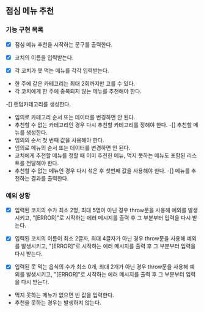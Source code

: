 ## 점심 메뉴 추천

### 기능 구현 목록

-[x] 점심 메뉴 추천을 시작하는 문구를 출력한다.

-[x] 코치의 이름을 입력받는다.

-[x] 각 코치가 못 먹는 메뉴를 각각 입력받는다.

- 한 주에 같은 카테고리는 최대 2회까지만 고를 수 있다.
- 각 코치에게 한 주에 중복되지 않는 메뉴를 추천해야 한다.

-[] 랜덤카테고리를 생성한다.

- 임의로 카테고리 순서 또는 데이터를 변경하면 안 된다.
- 추천할 수 없는 카테고리인 경우 다시 추천할 카테고리를 정해야 한다.
  -[] 추천할 메뉴를 생성한다.
- 임의의 순서 첫 번째 값을 사용해야 한다.
- 임의로 메뉴의 순서 또는 데이터를 변경하면 안 된다.
- 코치에게 추천할 메뉴를 정할 때 이미 추천한 메뉴, 먹지 못하는 메뉴도 포함된 리스트를 전달해야 한다.
- 추천할 수 없는 메뉴인 경우 다시 섞은 후 첫번째 값을 사용해야 한다.
  -[] 메뉴를 추천하는 결과를 출력한다.

### 예외 상황

-[x] 입력된 코치의 수가 최소 2명, 최대 5명이 아닌 경우 throw문을 사용해 예외를 발생시키고, "[ERROR]"로 시작하는 에러 메시지를 출력 후 그 부분부터 입력을 다시 받는다.

-[x] 입력된 코치의 이름이 최소 2글자, 최대 4글자가 아닌 경우 throw문을 사용해 예외를 발생시키고, "[ERROR]"로 시작하는 에러 메시지를 출력 후 그 부분부터 입력을 다시 받는다.

-[x] 입력된 못 먹는 읍식의 수가 최소 0개, 최대 2개가 아닌 경우 throw문을 사용해 예외를 발생시키고, "[ERROR]"로 시작하는 에러 메시지를 출력 후 그 부분부터 입력을 다시 받는다.

- 먹지 못하는 메뉴가 없으면 빈 값을 입력한다.
- 추천을 못하는 경우는 발생하지 않는다.
